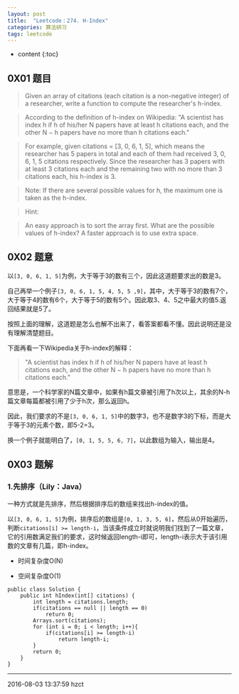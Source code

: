 ```yaml
---
layout: post
title:  "Leetcode：274. H-Index"
categories: 算法研习
tags: leetcode
---
```


* content
{:toc}

## 0X01 题目

> Given an array of citations (each citation is a non-negative integer) of a researcher, write a function to compute the researcher's h-index.

> According to the definition of h-index on Wikipedia: "A scientist has index h if h of his/her N papers have at least h citations each, and the other N − h papers have no more than h citations each."

> For example, given citations = [3, 0, 6, 1, 5], which means the researcher has 5 papers in total and each of them had received 3, 0, 6, 1, 5 citations respectively. Since the researcher has 3 papers with at least 3 citations each and the remaining two with no more than 3 citations each, his h-index is 3.

> Note: If there are several possible values for h, the maximum one is taken as the h-index.

> Hint:

> An easy approach is to sort the array first.
> What are the possible values of h-index?
> A faster approach is to use extra space.

## 0X02 题意

以`[3, 0, 6, 1, 5]`为例，大于等于3的数有三个，因此这道题要求出的数是3。

自己再举一个例子`[3, 0, 6, 1, 5, 4, 5, 5 ,9]`，其中，大于等于3的数有7个，大于等于4的数有6个，大于等于5的数有5个。因此取3、4、5之中最大的值5.返回结果就是5了。

按照上面的理解，这道题是怎么也解不出来了，看答案都看不懂。因此说明还是没有理解清楚题目。

下面再看一下Wikipedia关于h-index的解释：

> "A scientist has index h if h of his/her N papers have at least h citations each, and the other N − h papers have no more than h citations each."

意思是，一个科学家的N篇文章中，如果有h篇文章被引用了h次以上，其余的N-h篇文章每篇都被引用了少于h次，那么返回h。

因此，我们要求的不是`[3, 0, 6, 1, 5]`中的数字3，也不是数字3的下标，而是大于等于3的元素个数，即5-2=3。

换一个例子就能明白了，`[0, 1, 5, 5, 6, 7]`，以此数组为输入，输出是4。

## 0X03 题解

### 1.先排序（Lily：Java）

一种方式就是先排序，然后根据排序后的数组来找出h-index的值。

以`[3, 0, 6, 1, 5]`为例，排序后的数组是`[0, 1, 3, 5, 6]`，然后从0开始遍历，判断`citations[i] >= length-i`，当该条件成立时就说明我们找到了一篇文章，它的引用数满足我们的要求，这时候返回length-i即可，length-i表示大于该引用数的文章有几篇，即h-index。

- 时间复杂度O(N)

- 空间复杂度O(1)

```
public class Solution {
    public int hIndex(int[] citations) {
        int length = citations.length;
        if(citations == null || length == 0)
            return 0;
        Arrays.sort(citations);
        for (int i = 0; i < length; i++){
            if(citations[i] >= length-i)
                return length-i;
        }
        return 0;   
    }
}
```

***
2016-08-03 13:37:59 hzct
